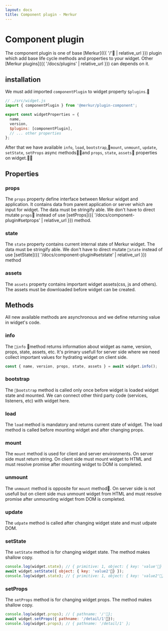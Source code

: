 ```yaml
---
layout: docs
title: Component plugin - Merkur
---
```


# Component plugin

The component plugin is one of base [Merkur]({{ '/' | relative_url }}) plugin which add base life cycle methods and properties to your widget. Other [Merkur plugins]({{ '/docs/plugins' | relative_url }}) can depends on it. 

## installation

We must add imported `componentPlugin` to widget property `$plugins`.

```javascript
// ./src/widget.js
import { componentPlugin } from '@merkur/plugin-component';

export const widgetProperties = {
  name,
  version,
  $plugins: [componentPlugin],
  // ... other properties
};

```

After that we have available `info`, `load`, `bootstrap`,`mount`, `unmount`, `update`, `setState`, `setProps` async methodsand `props`, `state`, `assets` properties on widget.

## Properties

### props

The `props` property define interface between Merkur widget and application. It contains data from parent application or server which are input for widget. The data must be stringify able. We don't have to direct mutate `props` instead of use [setProps]({{ '/docs/component-plugin#setprops' | relative_url }}) method.

### state

The `state` property contains current internal state of Merkur widget. The data must be stringify able. We don't have to direct mutate `state` instead of use [setState]({{ '/docs/component-plugin#setstate' | relative_url }}) method

### assets

The `assets` property contains important widget assets(css, js and others). The assets must be downloaded before widget can be created.

## Methods

All new available methods are asynchronous and we define returning value in widget's code.

### info

The `info` method returns information about widget as name, version, props, state, assets, etc. It's primary usefull for server side where we need collect important values for hydrating widget on client side.

```javascript
const { name, version, props, state, assets } = await widget.info();
```

### bootstrap

The `bootstrap` method is called only once before widget is loaded widget state and mounted. We can connect other third party code (services, listeners, etc) with widget here.

### load

The `load` method is mandatory and returns current state of widget. The load method is called before mounting widget and after changing props.

### mount
The `mount` method is used for client and server environments. On server side must return string. On client side must mount widget to HTML and must resolve promise after mounting widget to DOM is completed.

### unmount
The `unmount` method is opposite for `mount` method. On server side is not usefull but on client side mus unmount widget from HTML and must resolve promise after unmounting widget from DOM is completed.

### update
The `udpate` method is called after changing widget state and must udpate DOM.

### setState
The `setState` method is for changing widget state. The method makes shallow copy.

```javascript
console.log(widget.state); // { primitive: 1, object: { key: 'value'} };
await widget.setState({ object: { key: 'value2'} });
console.log(widget.state); // { primitive: 1, object: { key: 'value2'} };
```

### setProps
The `setProps` method is for changing widget props. The method makes shallow copy.

```javascript
console.log(widget.props); // { pathname: '/'};
await widget.setProps({ pathname: '/detail/1'});
console.log(widget.props); // { pathname: '/detail/1' };
```